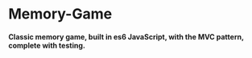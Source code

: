# **Memory-Game**
[]()

#### Classic memory game, built in es6 JavaScript, with the MVC pattern, complete with testing.  
